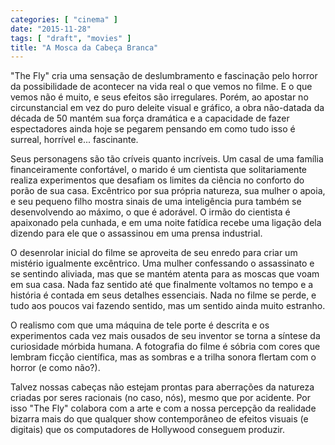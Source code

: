 ```yaml
---
categories: [ "cinema" ]
date: "2015-11-28"
tags: [ "draft", "movies" ]
title: "A Mosca da Cabeça Branca"
---
```

"The Fly" cria uma sensação de deslumbramento e fascinação pelo
horror da possibilidade de acontecer na vida real o que vemos no filme. E
o que vemos não é muito, e seus efeitos são irregulares. Porém,
ao apostar no circunstancial em vez do puro deleite visual e gráfico,
a obra não-datada da década de 50 mantém sua força dramática e a
capacidade de fazer espectadores ainda hoje se pegarem pensando em como
tudo isso é surreal, horrível e... fascinante.

Seus personagens são tão críveis quanto incríveis. Um casal de uma
família financeiramente confortável, o marido é um cientista que
solitariamente realiza experimentos que desafiam os limites da ciência
no conforto do porão de sua casa. Excêntrico por sua própria natureza,
sua mulher o apoia, e seu pequeno filho mostra sinais de uma inteligência
pura também se desenvolvendo ao máximo, o que é adorável. O irmão do
cientista é apaixonado pela cunhada, e em uma noite fatídica recebe
uma ligação dela dizendo para ele que o assassinou em uma prensa
industrial.

O desenrolar inicial do filme se aproveita de seu enredo para criar um
mistério igualmente excêntrico. Uma mulher confessando o assassinato e
se sentindo aliviada, mas que se mantém atenta para as moscas que voam
em sua casa. Nada faz sentido até que finalmente voltamos no tempo e
a história é contada em seus detalhes essenciais. Nada no filme se
perde, e tudo aos poucos vai fazendo sentido, mas um sentido ainda muito
estranho.

O realismo com que uma máquina de tele porte é descrita e os
experimentos cada vez mais ousados de seu inventor se torna a síntese
da curiosidade mórbida humana. A fotografia do filme é sóbria com
cores que lembram ficção científica, mas as sombras e a trilha sonora
flertam com o horror (e como não?).

Talvez nossas cabeças não estejam prontas para aberrações da natureza
criadas por seres racionais (no caso, nós), mesmo que por acidente. Por
isso "The Fly" colabora com a arte e com a nossa percepção da realidade
bizarra mais do que qualquer show contemporâneo de efeitos visuais
(e digitais) que os computadores de Hollywood conseguem produzir.
